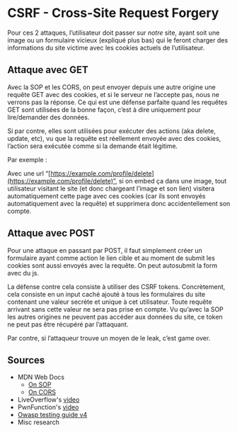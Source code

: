 # CSRF - Cross-Site Request Forgery

Pour ces 2 attaques, l’utilisateur doit passer sur  _notre_  site, ayant soit une image ou un formulaire vicieux \(expliqué plus bas\) qui le feront charger des informations du site victime avec les cookies actuels de l’utilisateur.

## Attaque avec GET

Avec la SOP et les CORS, on peut envoyer depuis une autre origine une requête GET avec des cookies, et si le serveur ne l’accepte pas, nous ne verrons pas la réponse. Ce qui est une défense parfaite quand les requêtes GET sont utilisées de la bonne façon, c’est à dire uniquement pour lire/demander des données.

Si par contre, elles sont utilisées pour exécuter des actions \(aka delete, update, etc\), vu que la requête est réellement envoyée avec des cookies, l’action sera exécutée comme si la demande était légitime.

Par exemple :

Avec une url “[https://example.com/profile/delete](https://example.com/profile/delete)”, si on embed ça dans une image, tout utilisateur visitant le site \(et donc chargeant l’image et son lien\) visitera automatiquement cette page avec ces cookies \(car ils sont envoyés automatiquement avec la requête\) et supprimera donc accidentellement son compte.

## Attaque avec POST

Pour une attaque en passant par POST, il faut simplement créer un formulaire ayant comme action le lien cible et au moment de submit les cookies sont aussi envoyés avec la requête. On peut autosubmit la form avec du js.

La défense contre cela consiste à utiliser des CSRF tokens. Concrètement, cela consiste en un input caché ajouté à tous les formulaires du site contenant une valeur secrète et unique à cet utilisateur. Toute requête arrivant sans cette valeur ne sera pas prise en compte. Vu qu’avec la SOP les autres origines ne peuvent pas accéder aux données du site, ce token ne peut pas être récupéré par l’attaquant.

Par contre, si l’attaqueur trouve un moyen de le leak, c’est game over.

## Sources

* MDN Web Docs
  * [On SOP](%20https://developer.mozilla.org/fr/docs/Web/Security/Same_origin_policy_for_JavaScript)
  * [On CORS](https://developer.mozilla.org/en-US/docs/Web/HTTP/CORS)
* LiveOverflow's [video](https://www.youtube.com/watch?v=KaEj_qZgiKY)
* PwnFunction's [video](https://www.youtube.com/watch?v=eWEgUcHPle0)
* [Owasp testing guide v4](https://owasp.org/www-project-web-security-testing-guide/assets/archive/OWASP_Testing_Guide_v4.pdf)
* Misc research

